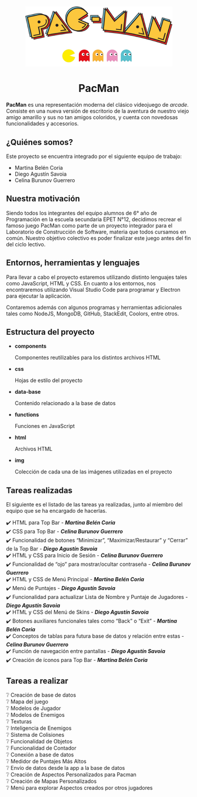 ﻿<!-- markdownlint-disable-next-line-->

<p align="center">

<img width="400" src="img/logo.png" alt="PacMan">

</p>

<h1 align="center">PacMan</h1>

**PacMan** es una representación moderna del clásico videojuego de *arcade*. Consiste en una nueva versión de escritorio de la aventura de nuestro viejo amigo amarillo y sus no tan amigos coloridos, y cuenta con novedosas funcionalidades y accesorios. <br/>

<h2>¿Quiénes somos? </h2>

Este proyecto se encuentra integrado por el siguiente equipo de trabajo:

 - Martina Belén Coria
 - Diego Agustín Savoia
 - Celina Burunov Guerrero <br/>

<h2>Nuestra motivación </h2>

Siendo todos los integrantes del equipo alumnos de 6° año de Programación en la escuela secundaria EPET N°12, decidimos recrear el famoso juego PacMan como parte de un proyecto integrador para el Laboratorio de Construcción de Software, materia que todos cursamos en común. Nuestro objetivo colectivo es poder finalizar este juego antes del fin del ciclo lectivo. <br/>

<h2> Entornos, herramientas y lenguajes </h2>

Para llevar a cabo el proyecto estaremos utilizando distinto lenguajes tales como JavaScript, HTML y CSS. En cuanto a los entornos, nos encontraremos utilizando Visual Studio Code para programar y Electron para ejecutar la aplicación.

Contaremos además con algunos programas y herramientas adicionales tales como NodeJS, MongoDB, GitHub, StackEdit, Coolors, entre otros. <br/>

<h2> Estructura del proyecto </h2>

 - **components**

    Componentes reutilizables para los distintos archivos HTML <br/>

 - **css**

    Hojas de estilo del proyecto <br/>

 - **data-base**

    Contenido relacionado a la base de datos <br/>

 - **functions**

    Funciones en JavaScript <br/>

 - **html**

    Archivos HTML <br/>

 - **img**

    Colección de cada una de las imágenes utilizadas en el proyecto <br/>

<h2>Tareas realizadas </h2>

El siguiente es el listado de las tareas ya realizadas, junto al miembro del equipo que se ha encargado de hacerlas.

:heavy_check_mark: HTML para Top Bar - ***Martina Belén Coria*** <br/>
:heavy_check_mark: CSS para Top Bar - ***Celina Burunov Guerrero*** <br/>
:heavy_check_mark: Funcionalidad de botones “Minimizar”, “Maximizar/Restaurar” y “Cerrar” de la Top Bar - ***Diego Agustín Savoia*** <br/>
:heavy_check_mark: HTML y CSS para Inicio de Sesión - ***Celina Burunov Guerrero*** <br/>
:heavy_check_mark: Funcionalidad de “ojo” para mostrar/ocultar contraseña - ***Celina Burunov Guerrero*** <br/>
:heavy_check_mark: HTML y CSS de Menú Principal - ***Martina Belén Coria*** <br/>
:heavy_check_mark: Menú de Puntajes - ***Diego Agustín Savoia*** <br/>
:heavy_check_mark: Funcionalidad para actualizar Lista de Nombre y Puntaje de Jugadores - ***Diego Agustín Savoia*** <br/>
:heavy_check_mark: HTML y CSS del Menú de Skins - ***Diego Agustín Savoia*** <br/>
:heavy_check_mark: Botones auxiliares funcionales tales como “Back” o “Exit” - ***Martina Belén Coria*** <br/>
:heavy_check_mark: Conceptos de tablas para futura base de datos y relación entre estas - ***Celina Burunov Guerrero***<br/>
:heavy_check_mark: Función de navegación entre pantallas - ***Diego Agustín Savoia*** <br/>
:heavy_check_mark: Creación de íconos para Top Bar - ***Martina Belén Coria*** <br/>

<h2>Tareas a realizar </h2>

:grey_question: Creación de base de datos <br/>
:grey_question: Mapa del juego <br/>
:grey_question: Modelos de Jugador <br/>
:grey_question: Modelos de Enemigos <br/>
:grey_question: Texturas <br/>
:grey_question: Inteligencia de Enemigos <br/>
:grey_question: Sistema de Colisiones <br/>
:grey_question: Funcionalidad de Objetos <br/>
:grey_question: Funcionalidad de Contador <br/>
:grey_question: Conexión a base de datos <br/>
:grey_question: Medidor de Puntajes Más Altos <br/>
:grey_question: Envío de datos desde la app a la base de datos <br/>
:grey_question: Creación de Aspectos Personalizados para Pacman <br/>
:grey_question: Creación de Mapas Personalizados <br/>
:grey_question: Menú para explorar Aspectos creados por otros jugadores <br/>


